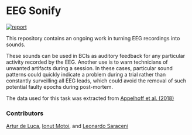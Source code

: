 # EEG Sonify
[![report](https://img.shields.io/badge/Report-pdf-lightgrey)](https://nbviewer.jupyter.org/github/artur-deluca/eeg_sonify/blob/master/Report.pdf)

This repository contains an ongoing work in turning EEG recordings into sounds.

These sounds can be used in BCIs as auditory feedback for any particular activity recorded by the EEG.
Another use is to warn technicians of unwanted artifacts during a session. In these cases, particular sound patterns could quickly indicate a problem during a trial rather than constantly surveilling all EEG leads, which could avoid the removal of such potential faulty epochs during post-mortem.

The data used for this task was extracted from [Appelhoff et al. (2018)](https://osf.io/cj2dr/wiki/home/)

### Contributors
[Artur de Luca](https://github.com/artur-deluca), 
[Ionut Motoi](https://github.com/IonutMotoi), and 
[Leonardo Saraceni](https://github.com/Lio320)
